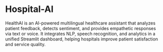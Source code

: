 # Hospital-AI
HealthAI is an AI-powered multilingual healthcare assistant that analyzes patient feedback, detects sentiment, and provides empathetic responses via text or voice. It integrates NLP, speech recognition, and analytics in a unified Streamlit dashboard, helping hospitals improve patient satisfaction and service quality.

